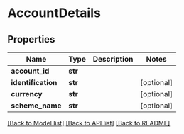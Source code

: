 # AccountDetails

## Properties
Name | Type | Description | Notes
------------ | ------------- | ------------- | -------------
**account_id** | **str** |  | 
**identification** | **str** |  | [optional] 
**currency** | **str** |  | [optional] 
**scheme_name** | **str** |  | [optional] 

[[Back to Model list]](../README.md#documentation-for-models) [[Back to API list]](../README.md#documentation-for-api-endpoints) [[Back to README]](../README.md)

